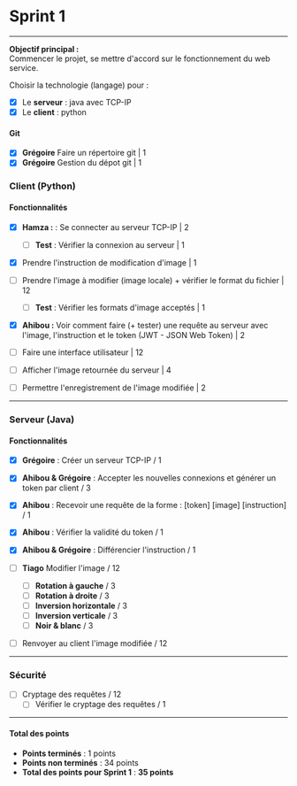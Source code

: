 # Sprint 1

---

**Objectif principal :**  
Commencer le projet, se mettre d'accord sur le fonctionnement du web service.

Choisir la technologie (langage) pour :
- [X] Le **serveur** : java avec TCP-IP
- [X] Le **client** : python

#### Git
- [x] **Grégoire** Faire un répertoire git | 1
- [x] **Grégoire** Gestion du dépot git | 1

### Client (Python)

#### Fonctionnalités
- [X] **Hamza :** : Se connecter au serveur TCP-IP | 2
  - [ ] **Test** : Vérifier la connexion au serveur | 1

- [X] Prendre l'instruction de modification d'image | 1

- [ ] Prendre l'image à modifier (image locale) + vérifier le format du fichier | 12
  - [ ] **Test** : Vérifier les formats d'image acceptés | 1

- [X] **Ahibou :** Voir comment faire (+ tester) une requête au serveur avec l'image, l'instruction et le token (JWT - JSON Web Token) | 2

- [ ] Faire une interface utilisateur | 12

- [ ] Afficher l'image retournée du serveur | 4

- [ ] Permettre l'enregistrement de l'image modifiée | 2

---

### Serveur (Java)

#### Fonctionnalités
- [x] **Grégoire** : Créer un serveur TCP-IP / 1

- [X] **Ahibou & Grégoire** : Accepter les nouvelles connexions et générer un token par client / 3

- [X] **Ahibou** : Recevoir une requête de la forme : [token] [image] [instruction] / 1

- [X] **Ahibou** : Vérifier la validité du token / 1

- [X] **Ahibou & Grégoire** : Différencier l'instruction / 1

- [ ] **Tiago** Modifier l'image / 12
  - [ ] **Rotation à gauche** / 3
  - [ ] **Rotation à droite** / 3
  - [ ] **Inversion horizontale** / 3
  - [ ] **Inversion verticale** / 3
  - [ ] **Noir & blanc** / 3

- [ ] Renvoyer au client l'image modifiée / 12

---

### Sécurité
- [ ] Cryptage des requêtes / 12
  - [ ] Vérifier le cryptage des requêtes / 1

---

#### Total des points
- **Points terminés** : 1 points
- **Points non terminés** : 34 points
- **Total des points pour Sprint 1** : **35 points**